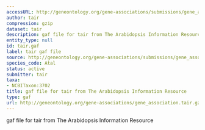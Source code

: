 ```yaml
---
accessURL: http://geneontology.org/gene-associations/submissions/gene_association.tair.gz
author: tair
compression: gzip
dataset: tair
description: gaf file for tair from The Arabidopsis Information Resource
entity_type: null
id: tair.gaf
label: tair gaf file
source: http://geneontology.org/gene-associations/submissions/gene_association.tair.gz
species_code: Atal
status: active
submitter: tair
taxa:
- NCBITaxon:3702
title: gaf file for tair from The Arabidopsis Information Resource
type: gaf
url: http://geneontology.org/gene-associations/gene_association.tair.gz
---
```


gaf file for tair from The Arabidopsis Information Resource